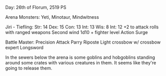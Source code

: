 Day: 26th of Florum, 2519 PS

Arena Monsters: Yeti, Minotaur, Mindwitness

Jiri - Tiefling:
Str: 14 Dex: 15 Con: 13 Int: 13 Wis: 8 Int: 12
+2 to attack rolls with ranged weapons
Second wind 1d10 + fighter level
Action Surge

Battle Master:
Precision Attack
Parry
Riposte
Light crossbow w/ crossbow expert
Longsword

In the sewers below the arena is some goblins and hobgoblins standing around some crates with various creatures in them. It seems like they're going to release them.